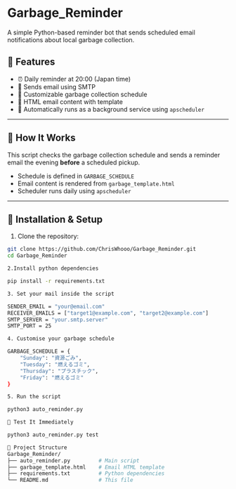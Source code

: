 # Garbage_Reminder

A simple Python-based reminder bot that sends scheduled email notifications about local garbage collection.

## 📌 Features

- ⏰ Daily reminder at 20:00 (Japan time)
- 📩 Sends email using SMTP
- 📅 Customizable garbage collection schedule
- 📨 HTML email content with template
- 🔄 Automatically runs as a background service using `apscheduler`

---

## 🧠 How It Works

This script checks the garbage collection schedule and sends a reminder email the evening **before** a scheduled pickup.

- Schedule is defined in `GARBAGE_SCHEDULE`
- Email content is rendered from `garbage_template.html`
- Scheduler runs daily using `apscheduler`

---

## 🚀 Installation & Setup

1. Clone the repository:

```bash
git clone https://github.com/ChrisWhooo/Garbage_Reminder.git
cd Garbage_Reminder

2.Install python dependencies

pip install -r requirements.txt

3. Set your mail inside the script

SENDER_EMAIL = "your@email.com"
RECEIVER_EMAILS = ["target1@example.com", "target2@example.com"]
SMTP_SERVER = "your.smtp.server"
SMTP_PORT = 25

4. Customise your garbage schedule

GARBAGE_SCHEDULE = {
    "Sunday": "資源ごみ",
    "Tuesday": "燃えるゴミ",
    "Thursday": "プラスチック",
    "Friday": "燃えるゴミ"
}

5. Run the script

python3 auto_reminder.py

🧪 Test It Immediately

python3 auto_reminder.py test

📁 Project Structure
Garbage_Reminder/
├── auto_reminder.py         # Main script
├── garbage_template.html    # Email HTML template
├── requirements.txt         # Python dependencies
└── README.md                # This file

